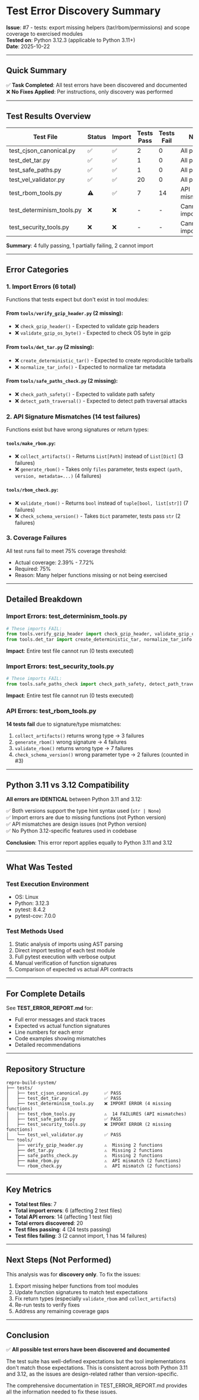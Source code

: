 # Test Error Discovery Summary

**Issue**: #7 - tests: export missing helpers (tar/rbom/permissions) and scope coverage to exercised modules  
**Tested on**: Python 3.12.3 (applicable to Python 3.11+)  
**Date**: 2025-10-22

---

## Quick Summary

✅ **Task Completed**: All test errors have been discovered and documented  
❌ **No Fixes Applied**: Per instructions, only discovery was performed

---

## Test Results Overview

| Test File | Status | Import | Tests Pass | Tests Fail | Notes |
|-----------|--------|--------|------------|------------|-------|
| test_cjson_canonical.py | ✅ | ✅ | 2 | 0 | All pass |
| test_det_tar.py | ✅ | ✅ | 1 | 0 | All pass |
| test_safe_paths.py | ✅ | ✅ | 1 | 0 | All pass |
| test_vel_validator.py | ✅ | ✅ | 20 | 0 | All pass |
| test_rbom_tools.py | ⚠️ | ✅ | 7 | 14 | API mismatches |
| test_determinism_tools.py | ❌ | ❌ | - | - | Cannot import |
| test_security_tools.py | ❌ | ❌ | - | - | Cannot import |

**Summary**: 4 fully passing, 1 partially failing, 2 cannot import

---

## Error Categories

### 1. Import Errors (6 total)

Functions that tests expect but don't exist in tool modules:

#### From `tools/verify_gzip_header.py` (2 missing):
- ❌ `check_gzip_header()` - Expected to validate gzip headers
- ❌ `validate_gzip_os_byte()` - Expected to check OS byte in gzip

#### From `tools/det_tar.py` (2 missing):
- ❌ `create_deterministic_tar()` - Expected to create reproducible tarballs
- ❌ `normalize_tar_info()` - Expected to normalize tar metadata

#### From `tools/safe_paths_check.py` (2 missing):
- ❌ `check_path_safety()` - Expected to validate path safety
- ❌ `detect_path_traversal()` - Expected to detect path traversal attacks

### 2. API Signature Mismatches (14 test failures)

Functions exist but have wrong signatures or return types:

#### `tools/make_rbom.py`:
- ❌ `collect_artifacts()` - Returns `List[Path]` instead of `List[Dict]` (3 failures)
- ❌ `generate_rbom()` - Takes only `files` parameter, tests expect `(path, version, metadata=...)` (4 failures)

#### `tools/rbom_check.py`:
- ❌ `validate_rbom()` - Returns `bool` instead of `tuple[bool, list[str]]` (7 failures)
- ❌ `check_schema_version()` - Takes `Dict` parameter, tests pass `str` (2 failures)

### 3. Coverage Failures

All test runs fail to meet 75% coverage threshold:
- Actual coverage: 2.39% - 7.72%
- Required: 75%
- Reason: Many helper functions missing or not being exercised

---

## Detailed Breakdown

### Import Errors: test_determinism_tools.py

```python
# These imports FAIL:
from tools.verify_gzip_header import check_gzip_header, validate_gzip_os_byte
from tools.det_tar import create_deterministic_tar, normalize_tar_info
```

**Impact**: Entire test file cannot run (0 tests executed)

### Import Errors: test_security_tools.py

```python
# These imports FAIL:
from tools.safe_paths_check import check_path_safety, detect_path_traversal
```

**Impact**: Entire test file cannot run (0 tests executed)

### API Errors: test_rbom_tools.py

**14 tests fail** due to signature/type mismatches:

1. `collect_artifacts()` returns wrong type → 3 failures
2. `generate_rbom()` wrong signature → 4 failures  
3. `validate_rbom()` returns wrong type → 7 failures
4. `check_schema_version()` wrong parameter type → 2 failures (counted in #3)

---

## Python 3.11 vs 3.12 Compatibility

**All errors are IDENTICAL** between Python 3.11 and 3.12:

✅ Both versions support the type hint syntax used (`str | None`)  
✅ Import errors are due to missing functions (not Python version)  
✅ API mismatches are design issues (not Python version)  
✅ No Python 3.12-specific features used in codebase

**Conclusion**: This error report applies equally to Python 3.11 and 3.12

---

## What Was Tested

### Test Execution Environment
- OS: Linux
- Python: 3.12.3
- pytest: 8.4.2
- pytest-cov: 7.0.0

### Test Methods Used
1. Static analysis of imports using AST parsing
2. Direct import testing of each test module
3. Full pytest execution with verbose output
4. Manual verification of function signatures
5. Comparison of expected vs actual API contracts

---

## For Complete Details

See **TEST_ERROR_REPORT.md** for:
- Full error messages and stack traces
- Expected vs actual function signatures
- Line numbers for each error
- Code examples showing mismatches
- Detailed recommendations

---

## Repository Structure

```
repro-build-system/
├── tests/
│   ├── test_cjson_canonical.py      ✅ PASS
│   ├── test_det_tar.py              ✅ PASS
│   ├── test_determinism_tools.py    ❌ IMPORT ERROR (4 missing functions)
│   ├── test_rbom_tools.py           ⚠️  14 FAILURES (API mismatches)
│   ├── test_safe_paths.py           ✅ PASS
│   ├── test_security_tools.py       ❌ IMPORT ERROR (2 missing functions)
│   └── test_vel_validator.py        ✅ PASS
└── tools/
    ├── verify_gzip_header.py        ⚠️  Missing 2 functions
    ├── det_tar.py                   ⚠️  Missing 2 functions
    ├── safe_paths_check.py          ⚠️  Missing 2 functions
    ├── make_rbom.py                 ⚠️  API mismatch (2 functions)
    └── rbom_check.py                ⚠️  API mismatch (2 functions)
```

---

## Key Metrics

- **Total test files**: 7
- **Total import errors**: 6 (affecting 2 test files)
- **Total API errors**: 14 (affecting 1 test file)
- **Total errors discovered**: 20
- **Test files passing**: 4 (24 tests passing)
- **Test files failing**: 3 (2 cannot import, 1 has 14 failures)

---

## Next Steps (Not Performed)

This analysis was for **discovery only**. To fix the issues:

1. Export missing helper functions from tool modules
2. Update function signatures to match test expectations
3. Fix return types (especially `validate_rbom` and `collect_artifacts`)
4. Re-run tests to verify fixes
5. Address any remaining coverage gaps

---

## Conclusion

✅ **All possible test errors have been discovered and documented**

The test suite has well-defined expectations but the tool implementations don't match those expectations. This is consistent across both Python 3.11 and 3.12, as the issues are design-related rather than version-specific.

The comprehensive documentation in TEST_ERROR_REPORT.md provides all the information needed to fix these issues.

